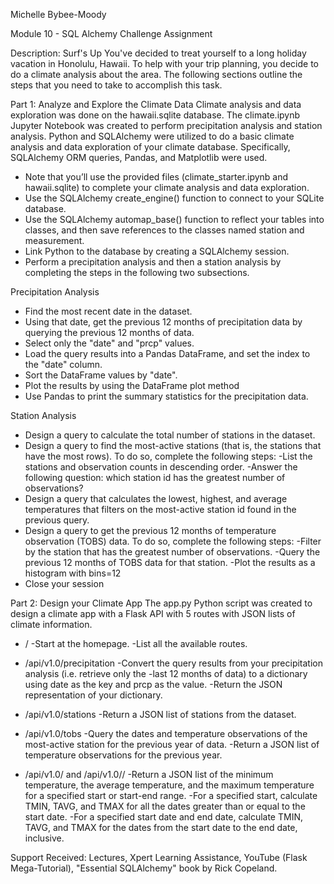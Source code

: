 Michelle Bybee-Moody

Module 10 - SQL Alchemy Challenge Assignment

Description: Surf's Up
You've decided to treat yourself to a long holiday vacation in Honolulu, Hawaii. To help with your trip planning, you decide to do a climate analysis about the area. The following sections outline the steps that you need to take to accomplish this task.

Part 1: Analyze and Explore the Climate Data
Climate analysis and data exploration was done on the hawaii.sqlite database. The climate.ipynb Jupyter Notebook was created to perform precipitation analysis and station analysis. Python and SQLAlchemy were utilized to do a basic climate analysis and data exploration of your climate database. Specifically, SQLAlchemy ORM queries, Pandas, and Matplotlib were used. 

- Note that you’ll use the provided files (climate_starter.ipynb and hawaii.sqlite) to complete your climate analysis and data exploration.
- Use the SQLAlchemy create_engine() function to connect to your SQLite database.
- Use the SQLAlchemy automap_base() function to reflect your tables into classes, and then save references to the classes named station and measurement.
- Link Python to the database by creating a SQLAlchemy session.
- Perform a precipitation analysis and then a station analysis by completing the steps in the following two subsections.

Precipitation Analysis
- Find the most recent date in the dataset.
- Using that date, get the previous 12 months of precipitation data by querying the previous 12 months of data.
- Select only the "date" and "prcp" values.
- Load the query results into a Pandas DataFrame, and set the index to the "date" column.
- Sort the DataFrame values by "date".
- Plot the results by using the DataFrame plot method
- Use Pandas to print the summary statistics for the precipitation data.

Station Analysis 
- Design a query to calculate the total number of stations in the dataset.
- Design a query to find the most-active stations (that is, the stations that have the most rows). To do so, complete the following steps: -List the stations and observation counts in descending order. -Answer the following question: which station id has the greatest number of observations?
- Design a query that calculates the lowest, highest, and average temperatures that filters on the most-active station id found in the previous query.
- Design a query to get the previous 12 months of temperature observation (TOBS) data. To do so, complete the following steps: -Filter by the station that has the greatest number of observations. -Query the previous 12 months of TOBS data for that station. -Plot the results as a histogram with bins=12
- Close your session

Part 2: Design your Climate App 
The app.py Python script was created to design a climate app with a Flask API with 5 routes with JSON lists of climate information.

- / -Start at the homepage. -List all the available routes.

- /api/v1.0/precipitation -Convert the query results from your precipitation analysis (i.e. retrieve only the -last 12 months of data) to a dictionary using date as the key and prcp as the value. -Return the JSON representation of your dictionary.

- /api/v1.0/stations -Return a JSON list of stations from the dataset.

- /api/v1.0/tobs -Query the dates and temperature observations of the most-active station for the previous year of data. -Return a JSON list of temperature observations for the previous year.

- /api/v1.0/ and /api/v1.0// -Return a JSON list of the minimum temperature, the average temperature, and the maximum temperature for a specified start or start-end range. -For a specified start, calculate TMIN, TAVG, and TMAX for all the dates greater than or equal to the start date. -For a specified start date and end date, calculate TMIN, TAVG, and TMAX for the dates from the start date to the end date, inclusive.

Support Received: Lectures, Xpert Learning Assistance, YouTube (Flask Mega-Tutorial), "Essential SQLAlchemy" book by Rick Copeland.
